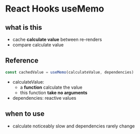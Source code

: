 # React Hooks useMemo

## what is this

- cache **calculate value** between re-renders
- compare calculate value

## Reference

```js
const cachedValue = useMemo(calculateValue, dependencies)
```

- calculateValue:
  - a **function** calculate the value
  - this function **take no arguments**
- dependencies: reactive values

## when to use

- calculate noticeably slow and dependencies rarely change
